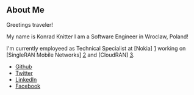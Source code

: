 ## About Me

Greetings traveler!

My name is Konrad Knitter I am a Software Engineer in Wroclaw, Poland!
 
I'm currently employeed as Technical Specialist at [Nokia] [1] working on [SingleRAN Mobile Networks] [2] and [CloudRAN] [3].

* [Github](https://github.com/konradknitter)
* [Twitter](https://twitter.com/konradknitter)
* [LinkedIn](https://www.linkedin.com/in/konradknitter)
* [Facebook](https://www.facebook.com/konradrobertknitter)

[1]: http://www.nokia.com "Nokia"
[2]: https://networks.nokia.com/products/single-ran-advanced "SingleRAN Advanced Product Page"
[3]: https://networks.nokia.com/solutions/airscale-cloud-ran "AirScale CloudRAN Product Page"
